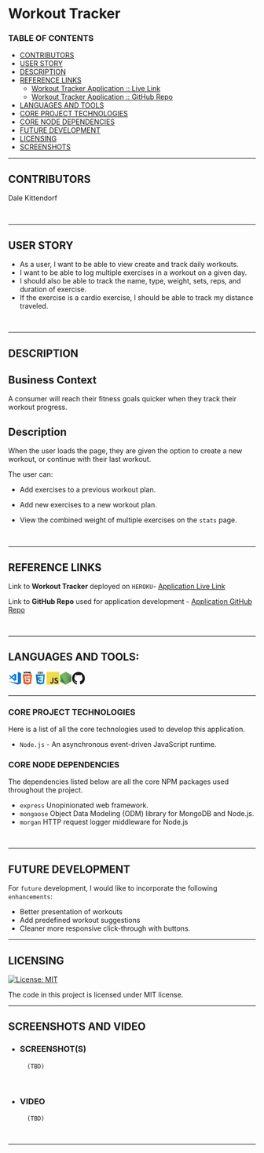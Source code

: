 # Workout Tracker

### TABLE OF CONTENTS

- [CONTRIBUTORS](#CONTRIBUTORS)
- [USER STORY](#USER-STORY)
- [DESCRIPTION](#DESCRIPTION)
- [REFERENCE LINKS](#REFERENCE-LINKS)
  - [Workout Tracker Application :: Live Link](https://ancient-stream-67606.herokuapp.com/)
  - [Workout Tracker Application :: GitHub Repo](https://github.com/drkittendorf/workout_tracker)
- [LANGUAGES AND TOOLS](#LANGUAGES-AND-TOOLS)
- [CORE PROJECT TECHNOLOGIES](#CORE-PROJECT-TECHNOLOGIES)
- [CORE NODE DEPENDENCIES](#CORE-NODE-DEPENDENCIES)
- [FUTURE DEVELOPMENT](#FUTURE-DEVELOPMENT)
- [LICENSING](#LICENSING)
- [SCREENSHOTS](#SCREENSHOTS-AND-VIDEO)

---
## CONTRIBUTORS
Dale Kittendorf

<br>

---

## USER STORY

- As a user, I want to be able to view create and track daily workouts. 
- I want to be able to log multiple exercises in a workout on a given day. 
- I should also be able to track the name, type, weight, sets, reps, and duration of exercise. 
- If the exercise is a cardio exercise, I should be able to track my distance traveled.

<br> 

---

## DESCRIPTION

## Business Context

A consumer will reach their fitness goals quicker when they track their workout progress.

## Description

When the user loads the page, they are given the option to create a new workout, or continue with their last workout.

The user can:

  * Add exercises to a previous workout plan.

  * Add new exercises to a new workout plan.

  * View the combined weight of multiple exercises on the `stats` page.
<br>

---

## REFERENCE LINKS

Link to **Workout Tracker** deployed on `HEROKU`- [Application Live Link](https://ancient-stream-67606.herokuapp.com/)

Link to **GitHub Repo** used for application development - [Application GitHub Repo](https://github.com/drkittendorf/workout_tracker)

<br>

---

## LANGUAGES AND TOOLS:
<img align="left" alt="Visual Studio Code" width="26px" src="https://raw.githubusercontent.com/github/explore/80688e429a7d4ef2fca1e82350fe8e3517d3494d/topics/visual-studio-code/visual-studio-code.png" />
<img align="left" alt="HTML5" width="26px" src="https://raw.githubusercontent.com/github/explore/80688e429a7d4ef2fca1e82350fe8e3517d3494d/topics/html/html.png" />
<img align="left" alt="CSS3" width="26px" src="https://raw.githubusercontent.com/github/explore/80688e429a7d4ef2fca1e82350fe8e3517d3494d/topics/css/css.png" />
<img align="left" alt="JavaScript" width="26px" src="https://raw.githubusercontent.com/github/explore/80688e429a7d4ef2fca1e82350fe8e3517d3494d/topics/javascript/javascript.png" />
<img align="left" alt="Node.js" width="26px" src="https://raw.githubusercontent.com/github/explore/80688e429a7d4ef2fca1e82350fe8e3517d3494d/topics/nodejs/nodejs.png" />
<img align="left" alt="GitHub" width="26px" src="https://raw.githubusercontent.com/github/explore/78df643247d429f6cc873026c0622819ad797942/topics/github/github.png" />

<br>
<br>

---

### CORE PROJECT TECHNOLOGIES

Here is a list of all the core technologies used to develop this application.

- `Node.js` - An asynchronous event-driven JavaScript runtime.

### CORE NODE DEPENDENCIES

The dependencies listed below are all the core NPM packages used throughout the project.

- `express` Unopinionated web framework.
- `mongoose` Object Data Modeling (ODM) library for MongoDB and Node.js.
- `morgan` HTTP request logger middleware for Node.js

<br>

---

## FUTURE DEVELOPMENT

For `future` development, I would like to incorporate the following `enhancements`:

- Better presentation of workouts
- Add predefined workout suggestions
- Cleaner more responsive click-through with buttons.

---


## LICENSING
[![License: MIT](https://img.shields.io/badge/License-MIT-yellow.svg)](https://opensource.org/licenses/MIT)  

The code in this project is licensed under MIT license.

---

## SCREENSHOTS AND VIDEO

- ### SCREENSHOT(S)  
        (TBD)

<br>

- ### VIDEO
        (TBD)
<br>

---